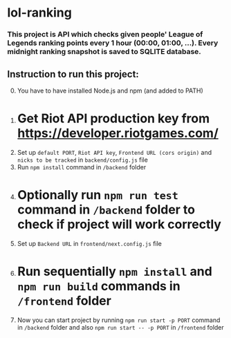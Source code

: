# lol-ranking

### This project is API which checks given people' League of Legends ranking points every 1 hour (00:00, 01:00, ...). Every midnight ranking snapshot is saved to SQLITE database.

## Instruction to run this project:

0. You have to have installed Node.js and npm (and added to PATH)
1. # Get Riot API production key from https://developer.riotgames.com/
2. Set up `default PORT`, `Riot API key`, `Frontend URL (cors origin)` and `nicks to be tracked` in `backend/config.js` file
3. Run `npm install` command in `/backend` folder
4. # Optionally run `npm run test` command in `/backend` folder to check if project will work correctly
5. Set up `Backend URL` in `frontend/next.config.js` file
6. # Run sequentially `npm install` and `npm run build` commands in `/frontend` folder
7. Now you can start project by running `npm run start -p PORT` command in `/backend` folder and also `npm run start -- -p PORT` in `/frontend` folder
